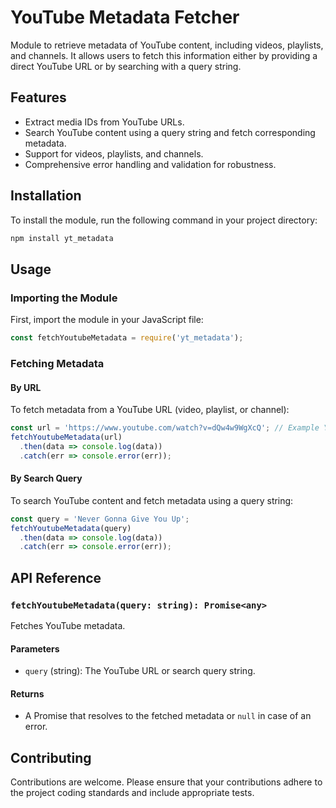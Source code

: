 # YouTube Metadata Fetcher

Module to retrieve metadata of YouTube content, including videos, playlists, and channels. It allows users to fetch this information either by providing a direct YouTube URL or by searching with a query string.

## Features
- Extract media IDs from YouTube URLs.
- Search YouTube content using a query string and fetch corresponding metadata.
- Support for videos, playlists, and channels.
- Comprehensive error handling and validation for robustness.

## Installation

To install the module, run the following command in your project directory:

```bash
npm install yt_metadata
```

## Usage

### Importing the Module
First, import the module in your JavaScript file:

```javascript
const fetchYoutubeMetadata = require('yt_metadata');
```

### Fetching Metadata

#### By URL
To fetch metadata from a YouTube URL (video, playlist, or channel):

```javascript
const url = 'https://www.youtube.com/watch?v=dQw4w9WgXcQ'; // Example YouTube video URL
fetchYoutubeMetadata(url)
  .then(data => console.log(data))
  .catch(err => console.error(err));
```

#### By Search Query
To search YouTube content and fetch metadata using a query string:

```javascript
const query = 'Never Gonna Give You Up';
fetchYoutubeMetadata(query)
  .then(data => console.log(data))
  .catch(err => console.error(err));
```

## API Reference

### `fetchYoutubeMetadata(query: string): Promise<any>`

Fetches YouTube metadata.

#### Parameters
- `query` (string): The YouTube URL or search query string.

#### Returns
- A Promise that resolves to the fetched metadata or `null` in case of an error.

## Contributing
Contributions are welcome. Please ensure that your contributions adhere to the project coding standards and include appropriate tests.
